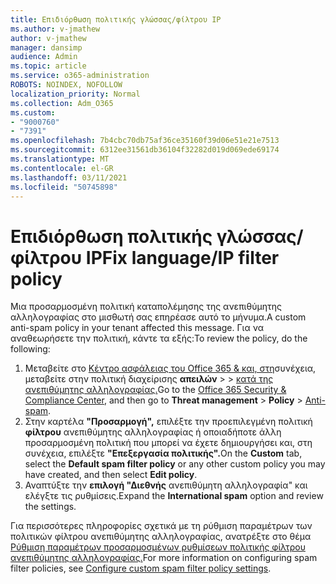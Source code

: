 ```yaml
---
title: Επιδιόρθωση πολιτικής γλώσσας/φίλτρου IP
ms.author: v-jmathew
author: v-jmathew
manager: dansimp
audience: Admin
ms.topic: article
ms.service: o365-administration
ROBOTS: NOINDEX, NOFOLLOW
localization_priority: Normal
ms.collection: Adm_O365
ms.custom:
- "9000760"
- "7391"
ms.openlocfilehash: 7b4cbc70db75af36ce35160f39d06e51e21e7513
ms.sourcegitcommit: 6312ee31561db36104f32282d019d069ede69174
ms.translationtype: MT
ms.contentlocale: el-GR
ms.lasthandoff: 03/11/2021
ms.locfileid: "50745898"
---
```

# <a name="fix-languageip-filter-policy"></a><span data-ttu-id="c73ce-102">Επιδιόρθωση πολιτικής γλώσσας/φίλτρου IP</span><span class="sxs-lookup"><span data-stu-id="c73ce-102">Fix language/IP filter policy</span></span>

<span data-ttu-id="c73ce-103">Μια προσαρμοσμένη πολιτική καταπολέμησης της ανεπιθύμητης αλληλογραφίας στο μισθωτή σας επηρέασε αυτό το μήνυμα.</span><span class="sxs-lookup"><span data-stu-id="c73ce-103">A custom anti-spam policy in your tenant affected this message.</span></span> <span data-ttu-id="c73ce-104">Για να αναθεωρήσετε την πολιτική, κάντε τα εξής:</span><span class="sxs-lookup"><span data-stu-id="c73ce-104">To review the policy, do the following:</span></span>

1. <span data-ttu-id="c73ce-105">Μεταβείτε στο [Κέντρο ασφάλειας του Office 365 & και, στη](https://go.microsoft.com/fwlink/p/?linkid=2077143)συνέχεια, μεταβείτε στην πολιτική διαχείρισης **απειλών**  >    >  [κατά της ανεπιθύμητης αλληλογραφίας.](https://go.microsoft.com/fwlink/?linkid=2101518)</span><span class="sxs-lookup"><span data-stu-id="c73ce-105">Go to the [Office 365 Security & Compliance Center](https://go.microsoft.com/fwlink/p/?linkid=2077143), and then go to **Threat management** > **Policy** > [Anti-spam](https://go.microsoft.com/fwlink/?linkid=2101518).</span></span>
2. <span data-ttu-id="c73ce-106">Στην καρτέλα **"Προσαρμογή",** επιλέξτε την προεπιλεγμένη πολιτική **φίλτρου** ανεπιθύμητης αλληλογραφίας ή οποιαδήποτε άλλη προσαρμοσμένη πολιτική που μπορεί να έχετε δημιουργήσει και, στη συνέχεια, επιλέξτε **"Επεξεργασία πολιτικής".**</span><span class="sxs-lookup"><span data-stu-id="c73ce-106">On the **Custom** tab, select the **Default spam filter policy** or any other custom policy you may have created, and then select **Edit policy**.</span></span>
3. <span data-ttu-id="c73ce-107">Αναπτύξτε την **επιλογή "Διεθνής** ανεπιθύμητη αλληλογραφία" και ελέγξτε τις ρυθμίσεις.</span><span class="sxs-lookup"><span data-stu-id="c73ce-107">Expand the **International spam** option and review the settings.</span></span>

<span data-ttu-id="c73ce-108">Για περισσότερες πληροφορίες σχετικά με τη ρύθμιση παραμέτρων των πολιτικών φίλτρου ανεπιθύμητης αλληλογραφίας, ανατρέξτε στο θέμα [Ρύθμιση παραμέτρων προσαρμοσμένων ρυθμίσεων πολιτικής φίλτρου ανεπιθύμητης αλληλογραφίας.](https://go.microsoft.com/fwlink/?linkid=2101054)</span><span class="sxs-lookup"><span data-stu-id="c73ce-108">For more information on configuring spam filter policies, see [Configure custom spam filter policy settings](https://go.microsoft.com/fwlink/?linkid=2101054).</span></span>
